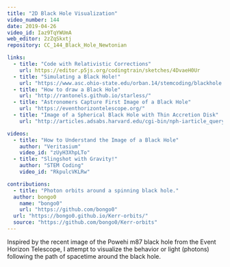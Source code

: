 ```yaml
---
title: "2D Black Hole Visualization"
video_number: 144
date: 2019-04-26
video_id: Iaz9TqYWUmA
web_editor: 2zZqSkxtj
repository: CC_144_Black_Hole_Newtonian

links:
  - title: "Code with Relativistic Corrections"
    url: https://editor.p5js.org/codingtrain/sketches/4DvaeH0Ur
  - title: "Simulating a Black Hole!"
    url: "https://www.asc.ohio-state.edu/orban.14/stemcoding/blackhole.html"
  - title: "How to draw a Black Hole"
    url: "http://rantonels.github.io/starless/"
  - title: "Astronomers Capture First Image of a Black Hole"
    url: "https://eventhorizontelescope.org/"
  - title: "Image of a Spherical Black Hole with Thin Accretion Disk"
    url: "http://articles.adsabs.harvard.edu/cgi-bin/nph-iarticle_query?1979A&A....75..228L"

videos:
  - title: "How to Understand the Image of a Black Hole"
    author: "Veritasium"
    video_id: "zUyH3XhpLTo"
  - title: "Slingshot with Gravity!"
    author: "STEM Coding"
    video_id: "RkpulcVKLRw"

contributions:
  - title: "Photon orbits around a spinning black hole."
  author: bongo0
    name: "bongo0"
    url: "https://github.com/bongo0"
  url: "https://bongo0.github.io/Kerr-orbits/"
  source: "https://github.com/bongo0/Kerr-orbits"
---
```


Inspired by the recent image of the Powehi m87 black hole from the Event Horizon Telescope, I attempt to visualize the behavior or light (photons) following the  path of spacetime around the black hole.
